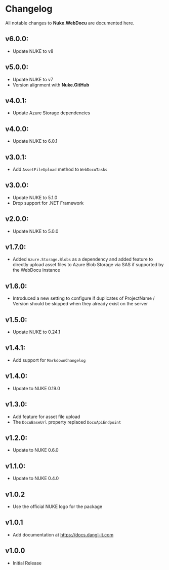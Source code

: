 # Changelog

All notable changes to **Nuke.WebDocu** are documented here.

## v6.0.0:
- Update NUKE to v8

## v5.0.0:
- Update NUKE to v7
- Version alignment with **Nuke.GitHub**

## v4.0.1:
- Update Azure Storage dependencies

## v4.0.0:
- Update NUKE to 6.0.1

## v3.0.1:
- Add `AssetFileUpload` method to `WebDocuTasks`

## v3.0.0:
- Update NUKE to 5.1.0
- Drop support for .NET Framework

## v2.0.0:
- Update NUKE to 5.0.0

## v1.7.0:
- Added `Azure.Storage.Blobs` as a dependency and added feature to directly upload asset files to Azure Blob Storage via SAS if supported by the WebDocu instance

## v1.6.0:
- Introduced a new setting to configure if duplicates of ProjectName / Version should be skipped when they already exist on the server

## v1.5.0:
- Update NUKE to 0.24.1

## v1.4.1:
- Add support for `MarkdownChangelog`

## v1.4.0:
- Update to NUKE 0.19.0

## v1.3.0:
- Add feature for asset file upload
- The `DocuBaseUrl` property replaced `DocuApiEndpoint`

## v1.2.0:
- Update to NUKE 0.6.0

## v1.1.0:
- Update to NUKE 0.4.0

## v1.0.2
- Use the official NUKE logo for the package

## v1.0.1
- Add documentation at https://docs.dangl-it.com

## v1.0.0
- Initial Release
